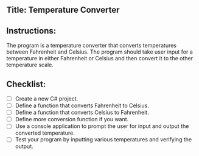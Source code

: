 ﻿## Title: Temperature Converter

## Instructions:
The program is a temperature converter that converts temperatures between Fahrenheit and Celsius. The program should take user input for a temperature in either Fahrenheit or Celsius and then convert it to the other temperature scale.

## Checklist:
- [ ] Create a new C# project.
- [ ] Define a function that converts Fahrenheit to Celsius.
- [ ] Define a function that converts Celsius to Fahrenheit.
- [ ] Define more conversion function if you want.
- [ ] Use a console application to prompt the user for input and output the converted temperature.
- [ ] Test your program by inputting various temperatures and verifying the output.